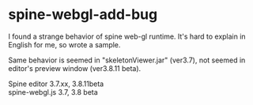 # spine-webgl-add-bug
I found a strange behavior of spine web-gl runtime.
It's hard to explain in English for me, so wrote a sample.


Same behavior is seemed in "skeletonViewer.jar" (ver3.7), not seemed in editor's preview window (ver3.8.11 beta).


Spine editor 3.7.xx, 3.8.11beta  
spine-webgl.js 3.7, 3.8 beta
